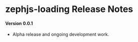 # zephjs-loading Release Notes

#### **Version 0.0.1**

 - Alpha release and ongoing development work.
